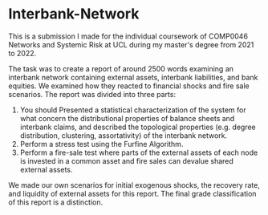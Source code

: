 # Interbank-Network
This is a submission I made for the individual coursework of COMP0046 Networks and Systemic Risk at UCL during my master's degree from 2021 to 2022.

The task was to create a report of around 2500 words examining an interbank network containing external assets, interbank liabilities, and bank equities. We examined how they reacted to financial shocks and fire sale scenarios. The report was divided into three parts:
1. You should Presented a statistical characterization of the system for what concern the
distributional properties of balance sheets and interbank claims, and described the topological properties (e.g. degree distribution, clustering, assortativity) of the interbank network.
2. Perform a stress test using the Furfine Algorithm.
3. Perform a fire-sale test where parts of the external assets of each node is invested in a common asset and fire sales can devalue shared external assets.

We made our own scenarios for initial exogenous shocks, the recovery rate, and liquidity of external assets for this report. The final grade classification of this report is a distinction.

